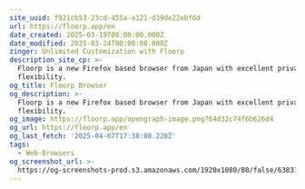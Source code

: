 ```yaml
---
site_uuid: f921cb53-23cd-455a-a121-d39de22ebf6d
url: https://floorp.app/en
date_created: 2025-03-19T00:00:00.000Z
date_modified: 2025-03-24T00:00:00.000Z
zinger: Unlimited Customization with Floorp
description_site_cp: >-
  Floorp is a new Firefox based browser from Japan with excellent privacy &
  flexibility.
og_title: Floorp Browser
og_description: >-
  Floorp is a new Firefox based browser from Japan with excellent privacy &
  flexibility.
og_image: https://floorp.app/opengraph-image.png?64d32c74f6b626d4
og_url: https://floorp.app/en
og_last_fetch: '2025-04-07T17:38:08.228Z'
tags:
  - Web-Browsers
og_screenshot_url: >-
  https://og-screenshots-prod.s3.amazonaws.com/1920x1080/80/false/638316236b95ccb3722046c96400711514e55375777d47ac0d4b55eb8941da86.jpeg
---
```



